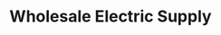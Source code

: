 ---
title: "Wholesale Electric Supply"
url: /broken-bow/wholesale-electric-supply/
shop: Elektrisch
---
